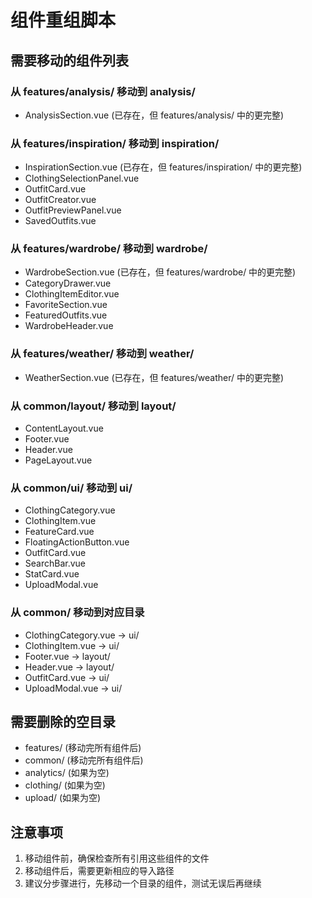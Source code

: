 # 组件重组脚本

## 需要移动的组件列表

### 从 features/analysis/ 移动到 analysis/
- AnalysisSection.vue (已存在，但 features/analysis/ 中的更完整)

### 从 features/inspiration/ 移动到 inspiration/
- InspirationSection.vue (已存在，但 features/inspiration/ 中的更完整)
- ClothingSelectionPanel.vue
- OutfitCard.vue
- OutfitCreator.vue
- OutfitPreviewPanel.vue
- SavedOutfits.vue

### 从 features/wardrobe/ 移动到 wardrobe/
- WardrobeSection.vue (已存在，但 features/wardrobe/ 中的更完整)
- CategoryDrawer.vue
- ClothingItemEditor.vue
- FavoriteSection.vue
- FeaturedOutfits.vue
- WardrobeHeader.vue

### 从 features/weather/ 移动到 weather/
- WeatherSection.vue (已存在，但 features/weather/ 中的更完整)

### 从 common/layout/ 移动到 layout/
- ContentLayout.vue
- Footer.vue
- Header.vue
- PageLayout.vue

### 从 common/ui/ 移动到 ui/
- ClothingCategory.vue
- ClothingItem.vue
- FeatureCard.vue
- FloatingActionButton.vue
- OutfitCard.vue
- SearchBar.vue
- StatCard.vue
- UploadModal.vue

### 从 common/ 移动到对应目录
- ClothingCategory.vue -> ui/
- ClothingItem.vue -> ui/
- Footer.vue -> layout/
- Header.vue -> layout/
- OutfitCard.vue -> ui/
- UploadModal.vue -> ui/

## 需要删除的空目录
- features/ (移动完所有组件后)
- common/ (移动完所有组件后)
- analytics/ (如果为空)
- clothing/ (如果为空)
- upload/ (如果为空)

## 注意事项
1. 移动组件前，确保检查所有引用这些组件的文件
2. 移动组件后，需要更新相应的导入路径
3. 建议分步骤进行，先移动一个目录的组件，测试无误后再继续
